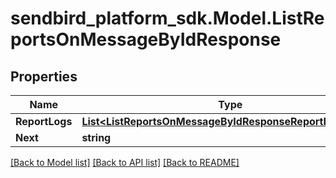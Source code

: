 
# sendbird_platform_sdk.Model.ListReportsOnMessageByIdResponse

## Properties

Name | Type | Description | Notes
------------ | ------------- | ------------- | -------------
**ReportLogs** | [**List&lt;ListReportsOnMessageByIdResponseReportLogsInner&gt;**](ListReportsOnMessageByIdResponseReportLogsInner.md) |  | [optional] 
**Next** | **string** |  | [optional] 

[[Back to Model list]](../README.md#documentation-for-models)
[[Back to API list]](../README.md#documentation-for-api-endpoints)
[[Back to README]](../README.md)

